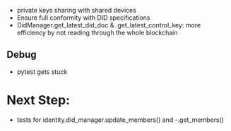 - private keys sharing with shared devices
- Ensure full conformity with DID specifications
- DidManager.get_latest_did_doc & .get_latest_control_key: more efficiency by not reading through the whole blockchain

## Debug
- pytest gets stuck


# Next Step:
- tests for identity.did_manager.update_members() and -.get_members()